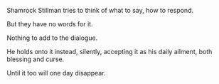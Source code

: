 Shamrock Stillman tries to think of what to say, how to respond.

But they have no words for it.

Nothing to add to the dialogue.

He holds onto it instead, silently, accepting it as his daily ailment, both blessing and curse.

Until it too will one day disappear.